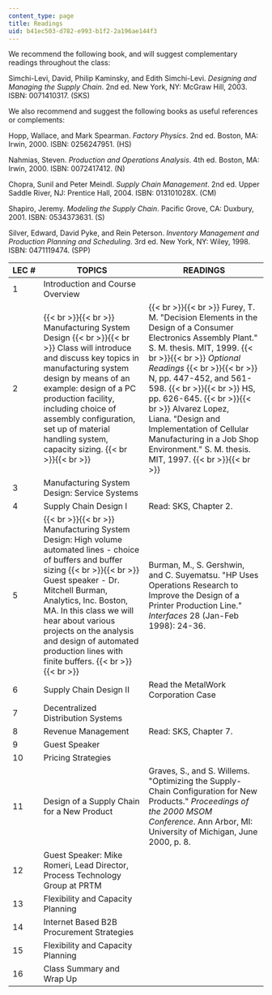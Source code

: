 ```yaml
---
content_type: page
title: Readings
uid: b41ec503-d782-e993-b1f2-2a196ae144f3
---
```


We recommend the following book, and will suggest complementary readings throughout the class:

Simchi-Levi, David, Philip Kaminsky, and Edith Simchi-Levi. _Designing and Managing the Supply Chain_. 2nd ed. New York, NY: McGraw Hill, 2003. ISBN: 0071410317. (SKS)

We also recommend and suggest the following books as useful references or complements:

Hopp, Wallace, and Mark Spearman. _Factory Physics_. 2nd ed. Boston, MA: Irwin, 2000. ISBN: 0256247951. (HS)

Nahmias, Steven. _Production and Operations Analysis_. 4th ed. Boston, MA: Irwin, 2000. ISBN: 0072417412. (N)

Chopra, Sunil and Peter Meindl. _Supply Chain Management_. 2nd ed. Upper Saddle River, NJ: Prentice Hall, 2004. ISBN: 013101028X. (CM)

Shapiro, Jeremy. _Modeling the Supply Chain_. Pacific Grove, CA: Duxbury, 2001. ISBN: 0534373631. (S)

Silver, Edward, David Pyke, and Rein Peterson. _Inventory Management and Production Planning and Scheduling_. 3rd ed. New York, NY: Wiley, 1998. ISBN: 0471119474. (SPP)

| LEC # | TOPICS | READINGS |
| --- | --- | --- |
| 1 | Introduction and Course Overview |  |
| 2 |  {{< br >}}{{< br >}} Manufacturing System Design {{< br >}}{{< br >}} Class will introduce and discuss key topics in manufacturing system design by means of an example: design of a PC production facility, including choice of assembly configuration, set up of material handling system, capacity sizing. {{< br >}}{{< br >}}  |  {{< br >}}{{< br >}} Furey, T. M. "Decision Elements in the Design of a Consumer Electronics Assembly Plant." S. M. thesis. MIT, 1999. {{< br >}}{{< br >}} _Optional Readings_ {{< br >}}{{< br >}} N, pp. 447-452, and 561-598. {{< br >}}{{< br >}} HS, pp. 626-645. {{< br >}}{{< br >}} Alvarez Lopez, Liana. "Design and Implementation of Cellular Manufacturing in a Job Shop Environment." S. M. thesis. MIT, 1997. {{< br >}}{{< br >}}  |
| 3 | Manufacturing System Design: Service Systems |  |
| 4 | Supply Chain Design I | Read: SKS, Chapter 2. |
| 5 |  {{< br >}}{{< br >}} Manufacturing System Design: High volume automated lines - choice of buffers and buffer sizing {{< br >}}{{< br >}} Guest speaker - Dr. Mitchell Burman, Analytics, Inc. Boston, MA. In this class we will hear about various projects on the analysis and design of automated production lines with finite buffers. {{< br >}}{{< br >}}  | Burman, M., S. Gershwin, and C. Suyematsu. "HP Uses Operations Research to Improve the Design of a Printer Production Line." _Interfaces_ 28 (Jan-Feb 1998): 24-36. |
| 6 | Supply Chain Design II | Read the MetalWork Corporation Case |
| 7 | Decentralized Distribution Systems |  |
| 8 | Revenue Management | Read: SKS, Chapter 7. |
| 9 | Guest Speaker |  |
| 10 | Pricing Strategies |  |
| 11 | Design of a Supply Chain for a New Product | Graves, S., and S. Willems. "Optimizing the Supply-Chain Configuration for New Products." _Proceedings of the 2000 MSOM Conference_. Ann Arbor, MI: University of Michigan, June 2000, p. 8. |
| 12 | Guest Speaker: Mike Romeri, Lead Director, Process Technology Group at PRTM |  |
| 13 | Flexibility and Capacity Planning |  |
| 14 | Internet Based B2B Procurement Strategies |  |
| 15 | Flexibility and Capacity Planning |  |
| 16 | Class Summary and Wrap Up |